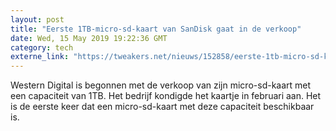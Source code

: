 ```yaml
---
layout: post
title: "Eerste 1TB-micro-sd-kaart van SanDisk gaat in de verkoop"
date: Wed, 15 May 2019 19:22:36 GMT
category: tech
externe_link: "https://tweakers.net/nieuws/152858/eerste-1tb-micro-sd-kaart-van-sandisk-gaat-in-de-verkoop.html"
---
```


Western Digital is begonnen met de verkoop van zijn micro-sd-kaart met een capaciteit van 1TB. Het bedrijf kondigde het kaartje in februari aan. Het is de eerste keer dat een micro-sd-kaart met deze capaciteit beschikbaar is.<img src="http://feeds.feedburner.com/~r/tweakers/mixed/~4/37b-rahLi-Q" height="1" width="1" alt=""/>
